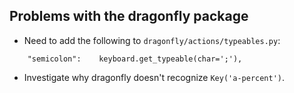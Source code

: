 ## Problems with the dragonfly package

- Need to add the following to `dragonfly/actions/typeables.py`:
```
    "semicolon":    keyboard.get_typeable(char=';'),
```
- Investigate why dragonfly doesn't recognize `Key('a-percent')`.